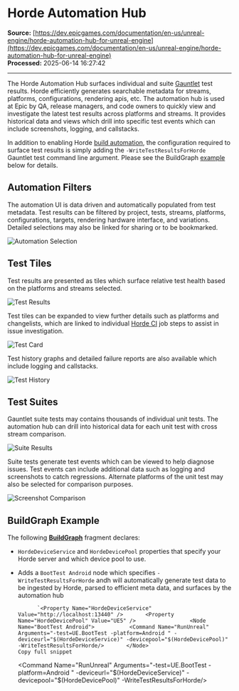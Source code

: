 # Horde Automation Hub

**Source:** [https://dev.epicgames.com/documentation/en-us/unreal-engine/horde-automation-hub-for-unreal-engine](https://dev.epicgames.com/documentation/en-us/unreal-engine/horde-automation-hub-for-unreal-engine)  
**Processed:** 2025-06-14 16:27:42

---

The Horde Automation Hub surfaces individual and suite [Gauntlet](/documentation/en-us/unreal-engine/gauntlet-automation-framework-in-unreal-engine) test results. Horde efficiently generates searchable metadata for streams, platforms, configurations, rendering apis, etc. The automation hub is used at Epic by QA, release managers, and code owners to quickly view and investigate the latest test results across platforms and streams. It provides historical data and views which drill into specific test events which can include screenshots, logging, and callstacks.

In addition to enabling Horde [build automation](/documentation/en-us/unreal-engine/horde-build-automation-for-unreal-engine), the configuration required to surface test results is simply adding the `-WriteTestResultsForHorde` Gauntlet test command line argument. Please see the BuildGraph [example](/documentation/en-us/unreal-engine/horde-automation-hub-for-unreal-engine#buildgraph-example) below for details.

## Automation Filters

The automation UI is data driven and automatically populated from test metadata. Test results can be filtered by project, tests, streams, platforms, configurations, targets, rendering hardware interface, and variations. Detailed selections may also be linked for sharing or to be bookmarked.

![Automation Selection](https://d1iv7db44yhgxn.cloudfront.net/documentation/images/1eeecbb2-494c-47f9-b5be-67f8f3960e1e/automationhub-leftpanel.png)

## Test Tiles

Test results are presented as tiles which surface relative test health based on the platforms and streams selected.

![Test Results](https://d1iv7db44yhgxn.cloudfront.net/documentation/images/653e90fb-b2ad-41d1-945c-2934cf242b09/automationhub-testresults.png)

Test tiles can be expanded to view further details such as platforms and changelists, which are linked to individual [Horde CI](/documentation/en-us/unreal-engine/horde-build-automation-for-unreal-engine) job steps to assist in issue investigation.

![Test Card](https://d1iv7db44yhgxn.cloudfront.net/documentation/images/75187f40-c6eb-4f23-9350-0f011bf44701/automationhub-testpanel.png)

Test history graphs and detailed failure reports are also available which include logging and callstacks.

![Test History](https://d1iv7db44yhgxn.cloudfront.net/documentation/images/40096cbb-1d53-4515-a9fb-8163195e7cb0/automationhub-testhistory.png)

## Test Suites

Gauntlet suite tests may contains thousands of individual unit tests. The automation hub can drill into historical data for each unit test with cross stream comparison.

![Suite Results](https://d1iv7db44yhgxn.cloudfront.net/documentation/images/0fa2b90f-d86e-44d0-b328-ce832fc96321/automationhub-suiteresults.png)

Suite tests generate test events which can be viewed to help diagnose issues. Test events can include additional data such as logging and screenshots to catch regressions. Alternate platforms of the unit test may also be selected for comparison purposes.

![Screenshot Comparison](https://d1iv7db44yhgxn.cloudfront.net/documentation/images/3a14a9c9-9d75-4f26-a7bb-57433f0fc614/automationhub-screenshotcompare.png)

## BuildGraph Example

The following [**BuildGraph**](/documentation/en-us/unreal-engine/buildgraph-for-unreal-engine) fragment declares:

-   `HordeDeviceService` and `HordeDevicePool` properties that specify your Horde server and which device pool to use.
-   Adds a `BootTest Android` node which specifies `-WriteTestResultsForHorde` andh will automatically generate test data to be ingested by Horde, parsed to efficient meta data, and surfaces by the automation hub
    
    ```
          `<Property Name="HordeDeviceService" Value="http://localhost:13440" />       <Property Name="HordeDevicePool" Value="UE5" /> 			       <Node Name="BootTest Android">           <Command Name="RunUnreal" Arguments="-test=UE.BootTest -platform=Android " -deviceurl="$(HordeDeviceService)" -devicepool="$(HordeDevicePool)" -WriteTestResultsForHorde/>       </Node>`
    Copy full snippet
    ```
    <Property Name="HordeDeviceService" Value="http://localhost:13440" /> <Property Name="HordeDevicePool" Value="UE5" /> <Node Name="BootTest Android"> <Command Name="RunUnreal" Arguments="-test=UE.BootTest -platform=Android " -deviceurl="$(HordeDeviceService)" -devicepool="$(HordeDevicePool)" -WriteTestResultsForHorde/> </Node>